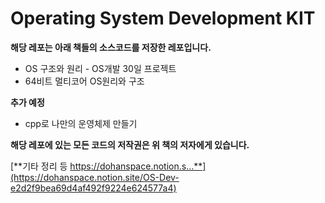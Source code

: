 # Operating System Development KIT

**해당 레포는 아래 책들의 소스코드를 저장한 레포입니다.**
* OS 구조와 원리 - OS개발 30일 프로젝트
* 64비트 멀티코어 OS원리와 구조

**추가 예정**
* cpp로 나만의 운영체제 만들기

**해당 레포에 있는 모든 코드의 저작권은 위 책의 저자에게 있습니다.**

[**기타 정리 등 https://dohanspace.notion.s...**](https://dohanspace.notion.site/OS-Dev-e2d2f9bea69d4af492f9224e624577a4)